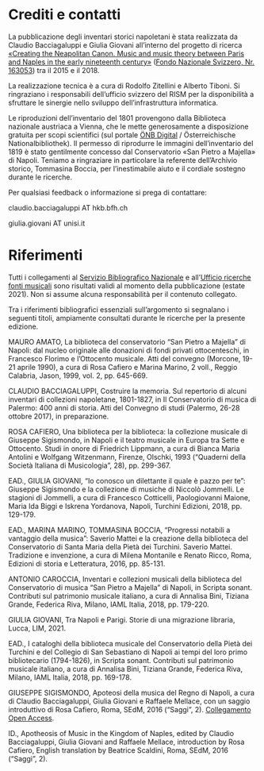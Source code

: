# Crediti e contatti

La pubblicazione degli inventari storici napoletani è stata realizzata da Claudio Bacciagaluppi e Giulia Giovani all’interno del progetto di ricerca [«Creating the Neapolitan Canon. Music and music theory between Paris and Naples in the early nineteenth century»](https://www.hkb-interpretation.ch/projekte/creating-the-neapolitan-canon) ([Fondo Nazionale Svizzero, Nr. 163053](http://p3.snf.ch/project-163053)) tra il 2015 e il 2018.

La realizzazione tecnica è a cura di Rodolfo Zitellini e Alberto Tiboni. Si ringraziano i responsabili dell’ufficio svizzero del RISM per la disponibilità a sfruttare le sinergie nello sviluppo dell’infrastruttura informatica. 

Le riproduzioni dell’inventario del 1801 provengono dalla Biblioteca nazionale austriaca a Vienna, che le mette generosamente a disposizione gratuita per scopi scientifici (sul portale [ÖNB Digital](https://onb.digital/) / Österreichische Nationalbibliothek). Il permesso di riprodurre le immagini dell’inventario del 1819 è stato gentilmente concesso dal Conservatorio «San Pietro a Majella» di Napoli. Teniamo a ringraziare in particolare la referente dell’Archivio storico, Tommasina Boccia, per l’inestimabile aiuto e il cordiale sostegno durante le ricerche.

Per qualsiasi feedback o informazione si prega di contattare:

claudio.bacciagaluppi AT hkb.bfh.ch

giulia.giovani AT unisi.it

# Riferimenti
Tutti i collegamenti al [Servizio Bibliografico Nazionale](https://opac.sbn.it/) e all’[Ufficio ricerche fonti musicali](http://www.urfm.braidense.it/cataloghi/catalogomss.php) sono risultati validi al momento della pubblicazione (estate 2021). Non si assume alcuna responsabilità per il contenuto collegato.

Tra i riferimenti bibliografici essenziali sull’argomento si segnalano i seguenti titoli, ampiamente consultati durante le ricerche per la presente edizione.

MAURO AMATO, La biblioteca del conservatorio “San Pietro a Majella” di Napoli: dal nucleo originale alle donazioni di fondi privati ottocenteschi, in Francesco Florimo e l’Ottocento musicale. Atti del convegno (Morcone, 19-21 aprile 1990), a cura di Rosa Cafiero e Marina Marino, 2 voll., Reggio Calabria, Jason, 1999, vol. 2, pp. 645-669.

CLAUDIO BACCIAGALUPPI, Costruire la memoria. Sul repertorio di alcuni inventari di collezioni napoletane, 1801-1827, in Il Conservatorio di musica di Palermo: 400 anni di storia. Atti del Convegno di studi (Palermo, 26-28 ottobre 2017), in preparazione.

ROSA CAFIERO, Una biblioteca per la biblioteca: la collezione musicale di Giuseppe Sigismondo, in Napoli e il teatro musicale in Europa tra Sette e Ottocento. Studi in onore di Friedrich Lippmann, a cura di Bianca Maria Antolini e Wolfgang Witzenmann, Firenze, Olschki, 1993 (“Quaderni della Società Italiana di Musicologia”, 28), pp. 299-367.

EAD., GIULIA GIOVANI, “Io conosco un dilettante il quale è pazzo per te”: Giuseppe Sigismondo e la collezione di musiche di Niccolò Jommelli. Le stagioni di Jommelli, a cura di Francesco Cotticelli, Paologiovanni Maione, Maria Ida Biggi e Iskrena Yordanova, Napoli, Turchini Edizioni, 2018, pp. 129-179.

EAD., MARINA MARINO, TOMMASINA BOCCIA, “Progressi notabili a vantaggio della musica”: Saverio Mattei e la creazione della biblioteca del Conservatorio di Santa Maria della Pietà dei Turchini. Saverio Mattei. Tradizione e invenzione, a cura di Milena Montanile e Renato Ricco, Roma, Edizioni di storia e Letteratura, 2016, pp. 85-131.

ANTONIO CAROCCIA, Inventari e collezioni musicali della biblioteca del Conservatorio di musica “San Pietro a Majella” di Napoli, in Scripta sonant. Contributi sul patrimonio musicale italiano, a cura di Annalisa Bini, Tiziana Grande, Federica Riva, Milano, IAML Italia, 2018, pp. 179-220.

GIULIA GIOVANI, Tra Napoli e Parigi. Storie di una migrazione libraria, Lucca, LIM, 2021.

EAD., I cataloghi della biblioteca musicale del Conservatorio della Pietà dei Turchini e del Collegio di San Sebastiano di Napoli ai tempi del loro primo bibliotecario (1794-1826), in Scripta sonant. Contributi sul patrimonio musicale italiano, a cura di Annalisa Bini, Tiziana Grande, Federica Riva, Milano, IAML Italia, 2018, pp. 169-178.

GIUSEPPE SIGISMONDO, Apoteosi della musica del Regno di Napoli, a cura di Claudio Bacciagaluppi, Giulia Giovani e Raffaele Mellace, con un saggio introduttivo di Rosa Cafiero, Roma, SEdM, 2016 (“Saggi”, 2). [Collegamento Open Access](https://www.hkb-interpretation.ch/fileadmin/user_upload/documents/Publikationen/Sigismondo_Apoteosi.pdf). 

ID., Apotheosis of Music in the Kingdom of Naples, edited by Claudio Bacciagaluppi, Giulia Giovani and Raffaele Mellace, introduction by Rosa Cafiero, English translation by Beatrice Scaldini, Roma, SEdM, 2016 (“Saggi”, 2). 
